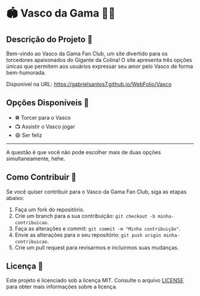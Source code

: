 
# 🏟️ Vasco da Gama 🏴‍☠️

## Descrição do Projeto 📝

Bem-vindo ao Vasco da Gama Fan Club, um site divertido para os torcedores apaixonados do Gigante da Colina! O site apresenta três opções únicas que permitem aos usuários expressar seu amor pelo Vasco de forma bem-humorada.

Disponível na URL: https://gabrielsantos7.github.io/WebFolio/Vasco

## Opções Disponíveis 🎉

* ⚽️ Torcer para o Vasco
* 📺 Assistir o Vasco jogar
* 😄 Ser feliz

---

A questão é que você não pode escolher mais de duas opções simultaneamente, hehe.

## Como Contribuir 🤝

Se você quiser contribuir para o Vasco da Gama Fan Club, siga as etapas abaixo:

1. Faça um fork do repositório.
2. Crie um branch para a sua contribuição: `git checkout -b minha-contribuicao`.
3. Faça as alterações e commit: `git commit -m "Minha contribuição"`.
4. Envie as alterações para o seu repositório: `git push origin minha-contribuicao`.
5. Crie um pull request para revisarmos e incluirmos suas mudanças.

## Licença 📜

Este projeto é licenciado sob a licença MIT. Consulte o arquivo [LICENSE](https://github.com/seu-usuario/vasco-fan-club/blob/main/LICENSE) para obter mais informações sobre a licença.
